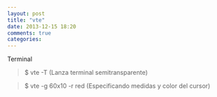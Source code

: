 ```yaml
---
layout: post
title: "vte"
date: 2013-12-15 18:20
comments: true
categories: 
---
```

Terminal

>$ vte -T (Lanza terminal semitransparente)

>$ vte -g 60x10 -r red (Especificando medidas y color del cursor)

